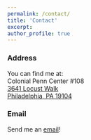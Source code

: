 ```yaml
---
permalink: /contact/
title: 'Contact'
excerpt: 
author_profile: true
---
```

### Address
You can find me at:  
Colonial Penn Center #108  
<a target='_blank' href="https://goo.gl/maps/6SeVHnumvaTYiznv7">
  3641 Locust Walk  
  Philadelphia, PA 19104
</a>  
### Email
Send me an <a target='_blank' href="mailto:akreid@wharton.upenn.edu">email</a>!